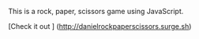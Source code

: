This is a rock, paper, scissors game using JavaScript.

[Check it out ] (http://danielrockpaperscissors.surge.sh)
